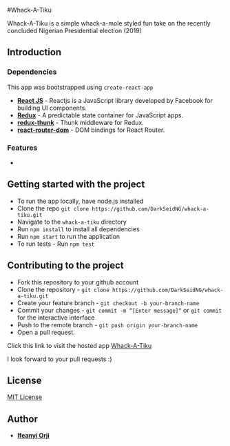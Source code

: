 #Whack-A-Tiku

Whack-A-Tiku is a simple whack-a-mole styled fun take on the recently concluded Nigerian Presidential election (2019) 

## Introduction

### Dependencies
This app was bootstrapped using `create-react-app`  
* **[React JS](https://facebook.github.io/create-react-app)** - Reactjs is a JavaScript library developed by Facebook for building UI components. 
* **[Redux](https://redux.js.org)** - A predictable state container for JavaScript apps. 
* **[redux-thunk](https://github.com/reduxjs/redux-thunk)** - Thunk middleware for Redux. 
* **[react-router-dom](https://www.npmjs.com/package/react-router-dom)** - DOM bindings for React Router. 

### Features
<ul>
<li></li>
</ul>


## Getting started with the project
* To run the app locally, have node.js installed  
* Clone the repo `git clone https://github.com/DarkSeidNG/whack-a-tiku.git`
* Navigate to the `whack-a-tiku` directory
* Run `npm install` to install all dependencies
* Run `npm start` to run the application
* To run tests - Run `npm test`

## Contributing to the project
* Fork this repository to your github account
* Clone the repository -  `git clone https://github.com/DarkSeidNG/whack-a-tiku.git`
* Create your feature branch - `git checkout -b your-branch-name`
* Commit your changes - `git commit -m “[Enter message]“` or `git commit` for the interactive interface
* Push to the remote branch - `git push origin your-branch-name`
* Open a pull request.

Click this link to visit the hosted app [Whack-A-Tiku]()

I look forward to your pull requests :)

## License
[MIT License](https://github.com/DarkSeidNG/whack-a-tiku/blob/add-license-1/LICENSE)

## Author
* **[Ifeanyi Orji](ifeanyicorji@gmail.com)**